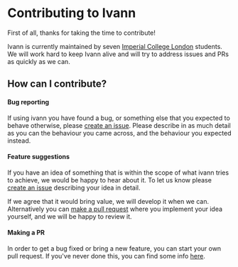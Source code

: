 # Contributing to Ivann

First of all, thanks for taking the time to contribute!

Ivann is currently maintained by seven
[Imperial College London](https://www.imperial.ac.uk/computing) students.
We will work hard to keep Ivann alive and will try to address
issues and PRs as quickly as we can.

## How can I contribute?

#### Bug reporting

If using ivann you have found a bug, or something else that you expected
to behave otherwise, please
[create an issue](https://github.com/icivann/ivann/issues/new). 
Please describe in as much detail as you can the behaviour you came
across, and the behaviour you expected instead.

#### Feature suggestions

If you have an idea of something that is within the scope of what ivann
tries to achieve, we would be happy to hear about it. To let us know
please [create an issue](https://github.com/icivann/ivann/issues/new)
describing your idea in detail.

If we agree that it would bring value, we will develop it when we can.
Alternatively you can [make a pull request](#making-a-pr) where you
implement your idea yourself, and we will be happy to review it.

#### Making a PR

In order to get a bug fixed or bring a new feature, you can start your own
pull request. If you've never done this, you can find some info 
[here](https://github.com/firstcontributions/first-contributions#first-contributions).

